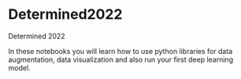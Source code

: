 # Determined2022
Determined 2022

In these notebooks you will learn how to use python libraries for data augmentation, data visualization and also run your first deep learning model.
